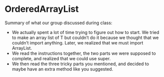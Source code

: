 # OrderedArrayList
Summary of what our group discussed during class: 
- We actually spent a lot of time trying to figure out how to start. We tried to make an array list of T but couldn’t do it because we thought that we couldn’t import anything. Later, we realized that we must import ArrayList.
- We read the instructions together, the two parts we were supposed to complete, and realized that we could use super.
- We then read the three tricky parts you mentioned, and decided to maybe have an extra method like you suggested. 
